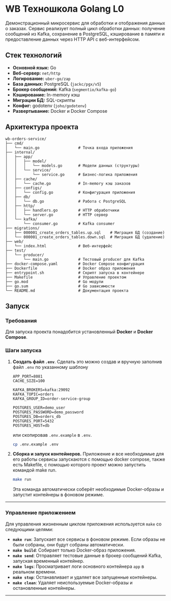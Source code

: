 # WB Техношкола Golang L0

Демонстрационный микросервис для обработки и отображения данных о заказах. Сервис реализует полный цикл обработки данных: получение сообщений из Kafka, сохранение в PostgreSQL, кэширование в памяти и предоставление данных через HTTP API с веб-интерфейсом.

## Стек технологий
* **Основной язык:** Go
* **Веб-сервер:** `net/http`
* **Логирование:** `uber-go/zap`
* **База данных:** PostgreSQL (`jackc/pgx/v5`)
* **Брокер сообщений:** Kafka (`segmentio/kafka-go`)
* **Кэширование:** In-memory кэш
* **Миграции БД:** SQL-скрипты
* **Конфиг:** godotenv (`joho/godotenv`)
* **Развертывание:** Docker и Docker Compose

## Архитектура проекта
```
wb-orders-service/
├── cmd/
│   └── main.go                 # Точка входа приложения
├── internal/
│   ├── app/
│   │   ├── model/
│   │   │   └── models.go       # Модели данных (структуры)
│   │   └── service/
│   │       └── service.go      # Бизнес-логика приложения
│   ├── cache/
│   │   └── cache.go            # In-memory кэш заказов
│   ├── configs/
│   │   └── config.go           # Конфигурация приложения
│   ├── db/
│   │   └── db.go               # Работа с PostgreSQL
│   ├── http/
│   │   ├── handlers.go         # HTTP обработчики
│   │   └── server.go           # HTTP сервер
│   └── kafka/
│       └── consumer.go         # Kafka consumer
├── migrations/
│   ├── 000001_create_orders_tables.up.sql    # Миграция БД (создание)
│   └── 000001_create_orders_tables.down.sql  # Миграция БД (удаление)
├── web/
│   └── index.html              # Веб-интерфейс
├── test/
│   └── producer/
│       └── main.go             # Тестовый producer для Kafka
├── docker-compose.yaml         # Docker Compose конфигурация
├── Dockerfile                  # Docker образ приложения
├── entrypoint.sh               # Скрипт запуска в контейнере
├── Makefile                    # Управление проектом
├── go.mod                      # Go модули
├── go.sum                      # Go зависимости
└── README.md                   # Документация проекта
```

## Запуск

### Требования

Для запуска проекта понадобится установленный **Docker** и **Docker Compose**.

### Шаги запуска

1.  **Создать файл `.env`**.
    Сделать это можно создав и вручную заполнив файл `.env` по указанному шаблону
    ```
    APP_PORT=8081
    CACHE_SIZE=100

    KAFKA_BROKERS=kafka:29092
    KAFKA_TOPIC=orders
    KAFKA_GROUP_ID=order-service-group

    POSTGRES_USER=demo_user
    POSTGRES_PASSWORD=demo_password
    POSTGRES_DB=orders_db
    POSTGRES_PORT=5432
    POSTGRES_HOST=db
    ```

    или скопировав `.env.example` в `.env`.

    ```bash
    cp .env.example .env
    ```

2.  **Сборка и запуск контейнеров.**
    Приложение и все необходимые для его работы сервисы запускаются с помощью docker compose, также есть Makefile, с помощью которого проект можно запустить командой make run.

    ```bash
    make run
    ```

    Эта команда автоматически соберёт необходимые Docker-образы и запустит контейнеры в фоновом режиме.

-----

### Управление приложением

Для управления жизненным циклом приложения используется `make` со следующими целями:

  * **`make run`**: Запускает все сервисы в фоновом режиме. Если образы не были собраны, они будут собраны автоматически.
  * **`make build`**: Собирает только Docker-образ приложения.
  * **`make send`**: Отправляет тестовые данные в брокер сообщений Kafka, запуская временный контейнер.
  * **`make logs`**: Просматривает логи основного контейнера `app` в реальном времени.
  * **`make stop`**: Останавливает и удаляет все запущенные контейнеры.
  * **`make clean`**: Удаляет неиспользуемые Docker-образы и остановленные контейнеры.

-----